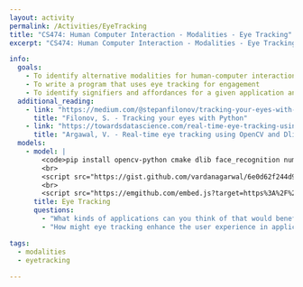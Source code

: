 ```yaml
---
layout: activity
permalink: /Activities/EyeTracking
title: "CS474: Human Computer Interaction - Modalities - Eye Tracking"
excerpt: "CS474: Human Computer Interaction - Modalities - Eye Tracking"

info: 
  goals: 
    - To identify alternative modalities for human-computer interaction
    - To write a program that uses eye tracking for engagement
    - To identify signifiers and affordances for a given application and modality
  additional_reading:
    - link: "https://medium.com/@stepanfilonov/tracking-your-eyes-with-python-3952e66194a6"
      title: "Filonov, S. - Tracking your eyes with Python"
    - link: "https://towardsdatascience.com/real-time-eye-tracking-using-opencv-and-dlib-b504ca724ac6"
      title: "Argawal, V. - Real-time eye tracking using OpenCV and Dlib"
  models:
    - model: |
        <code>pip install opencv-python cmake dlib face_recognition numpy</code>
        <br>
        <script src="https://gist.github.com/vardanagarwal/6e0d62f244d9d3280379689499bf990c.js"></script> 
        <br>
        <script src="https://emgithub.com/embed.js?target=https%3A%2F%2Fgithub.com%2Fstepacool%2FEye-Tracker%2Fblob%2FNo_GUI%2Ftrack.py&style=github&showBorder=on&showLineNumbers=on&showFileMeta=on&showCopy=on&fetchFromJsDelivr=on"></script>        
      title: Eye Tracking
      questions:
        - "What kinds of applications can you think of that would benefit from eye tracking?"
        - "How might eye tracking enhance the user experience in applications that might not traditionally incorporate it?  In particular, how might eye tracking applications assist disabled persons using software?"

tags:
  - modalities
  - eyetracking
  
---
```

